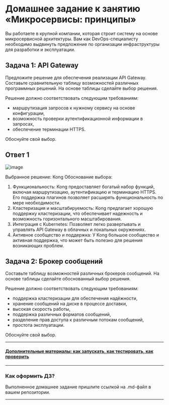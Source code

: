
# Домашнее задание к занятию «Микросервисы: принципы»

Вы работаете в крупной компании, которая строит систему на основе микросервисной архитектуры.
Вам как DevOps-специалисту необходимо выдвинуть предложение по организации инфраструктуры для разработки и эксплуатации.

## Задача 1: API Gateway 

Предложите решение для обеспечения реализации API Gateway. Составьте сравнительную таблицу возможностей различных программных решений. На основе таблицы сделайте выбор решения.

Решение должно соответствовать следующим требованиям:
- маршрутизация запросов к нужному сервису на основе конфигурации,
- возможность проверки аутентификационной информации в запросах,
- обеспечение терминации HTTPS.

Обоснуйте свой выбор.

## Ответ 1

![image](https://github.com/user-attachments/assets/200e1e15-01d6-4bb0-8ec5-62af41e7bf8d)

Выбранное решение: Kong
Обоснование выбора:

1. Функциональность: Kong предоставляет богатый набор функций, включая маршрутизацию, аутентификацию и терминацию HTTPS. Его поддержка плагинов позволяет расширять функциональность по мере необходимости.
2. Кластеризация и масштабируемость: Kong предлагает хорошую поддержку кластеризации, что обеспечивает надежность и возможность горизонтального масштабирования.
3. Интеграция с Kubernetes: Позволяет легко развертывать и управлять API Gateway в облачных и локальных окружениях.
4. Активное сообщество и поддержка: У Kong большое сообщество и активная поддержка, что может быть полезно для решения возникающих проблем.

## Задача 2: Брокер сообщений

Составьте таблицу возможностей различных брокеров сообщений. На основе таблицы сделайте обоснованный выбор решения.

Решение должно соответствовать следующим требованиям:
- поддержка кластеризации для обеспечения надёжности,
- хранение сообщений на диске в процессе доставки,
- высокая скорость работы,
- поддержка различных форматов сообщений,
- разделение прав доступа к различным потокам сообщений,
- простота эксплуатации.

Обоснуйте свой выбор.

---

#### [Дополнительные материалы: как запускать, как тестировать, как проверить](https://github.com/netology-code/devkub-homeworks/tree/main/11-microservices-02-principles)

---

### Как оформить ДЗ?

Выполненное домашнее задание пришлите ссылкой на .md-файл в вашем репозитории.

---
